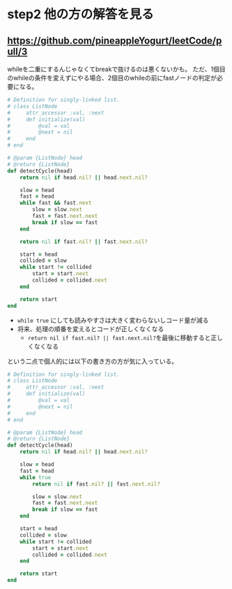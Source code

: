 # step2 他の方の解答を見る
## https://github.com/pineappleYogurt/leetCode/pull/3
whileを二重にするんじゃなくてbreakで抜けるのは悪くないかも。
ただ、1個目のwhileの条件を変えずにやる場合、2個目のwhileの前にfastノードの判定が必要になる。

```ruby
# Definition for singly-linked list.
# class ListNode
#     attr_accessor :val, :next
#     def initialize(val)
#         @val = val
#         @next = nil
#     end
# end

# @param {ListNode} head
# @return {ListNode}
def detectCycle(head)
    return nil if head.nil? || head.next.nil?

    slow = head
    fast = head
    while fast && fast.next
        slow = slow.next
        fast = fast.next.next
        break if slow == fast
    end

    return nil if fast.nil? || fast.next.nil?

    start = head
    collided = slow
    while start != collided
        start = start.next
        collided = collided.next
    end

    return start
end
```

- `while true` にしても読みやすさは大きく変わらないしコード量が減る
- 将来、処理の順番を変えるとコードが正しくなくなる
  - `return nil if fast.nil? || fast.next.nil?`を最後に移動すると正しくなくなる

という二点で個人的には以下の書き方の方が気に入っている。

```ruby
# Definition for singly-linked list.
# class ListNode
#     attr_accessor :val, :next
#     def initialize(val)
#         @val = val
#         @next = nil
#     end
# end

# @param {ListNode} head
# @return {ListNode}
def detectCycle(head)
    return nil if head.nil? || head.next.nil?

    slow = head
    fast = head
    while true
        return nil if fast.nil? || fast.next.nil?

        slow = slow.next
        fast = fast.next.next
        break if slow == fast
    end

    start = head
    collided = slow
    while start != collided
        start = start.next
        collided = collided.next
    end

    return start
end
```


